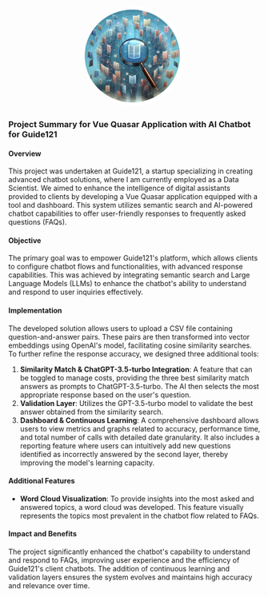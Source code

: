 
<p align="center">
  <img src="https://github.com/Protospi/smart-faq/blob/main/document_search_circle.png" alt="Image" width="200" height="200" style="border-radius: 50&#37;; object-fit: cover; overflow: hidden;" />
</p>

### Project Summary for Vue Quasar Application with AI Chatbot for Guide121

#### Overview
This project was undertaken at Guide121, a startup specializing in creating advanced chatbot solutions, where I am currently employed as a Data Scientist. We aimed to enhance the intelligence of digital assistants provided to clients by developing a Vue Quasar application equipped with a tool and dashboard. This system utilizes semantic search and AI-powered chatbot capabilities to offer user-friendly responses to frequently asked questions (FAQs).

#### Objective
The primary goal was to empower Guide121's platform, which allows clients to configure chatbot flows and functionalities, with advanced response capabilities. This was achieved by integrating semantic search and Large Language Models (LLMs) to enhance the chatbot's ability to understand and respond to user inquiries effectively.

#### Implementation
The developed solution allows users to upload a CSV file containing question-and-answer pairs. These pairs are then transformed into vector embeddings using OpenAI's model, facilitating cosine similarity searches. To further refine the response accuracy, we designed three additional tools:

1. **Similarity Match & ChatGPT-3.5-turbo Integration**: A feature that can be toggled to manage costs, providing the three best similarity match answers as prompts to ChatGPT-3.5-turbo. The AI then selects the most appropriate response based on the user's question.
2. **Validation Layer**: Utilizes the GPT-3.5-turbo model to validate the best answer obtained from the similarity search.
3. **Dashboard & Continuous Learning**: A comprehensive dashboard allows users to view metrics and graphs related to accuracy, performance time, and total number of calls with detailed date granularity. It also includes a reporting feature where users can intuitively add new questions identified as incorrectly answered by the second layer, thereby improving the model's learning capacity.

#### Additional Features
- **Word Cloud Visualization**: To provide insights into the most asked and answered topics, a word cloud was developed. This feature visually represents the topics most prevalent in the chatbot flow related to FAQs.

#### Impact and Benefits
The project significantly enhanced the chatbot's capability to understand and respond to FAQs, improving user experience and the efficiency of Guide121's client chatbots. The addition of continuous learning and validation layers ensures the system evolves and maintains high accuracy and relevance over time.










